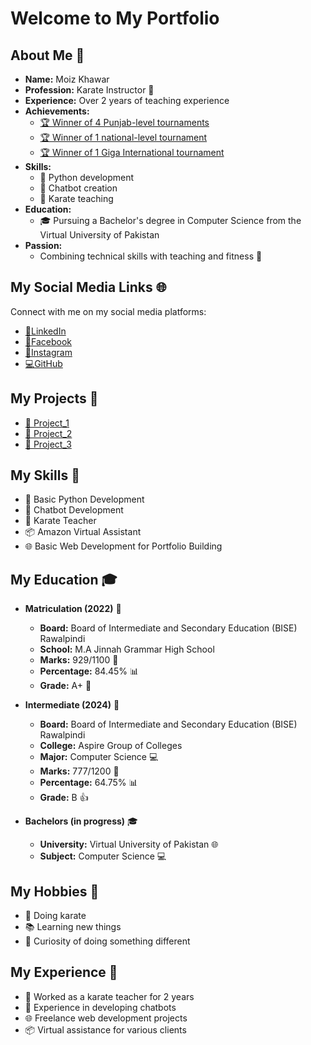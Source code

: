 # Welcome to My Portfolio
## About Me 👋

* **Name:** Moiz Khawar  
* **Profession:** Karate Instructor 🥋  
* **Experience:** Over 2 years of teaching experience  
* **Achievements:**   
    - [🏆 Winner of 4 Punjab-level tournaments](./tournaments/punjab.md)  
    - [🏆 Winner of 1 national-level tournament]()  
    - [🏆 Winner of 1 Giga International tournament]()   
* **Skills:**  
    - 🐍 Python development  
    - 🤖 Chatbot creation  
    - 🥋 Karate teaching  
* **Education:**  
    - 🎓 Pursuing a Bachelor's degree in Computer Science from the Virtual University of Pakistan  
* **Passion:**
    - Combining technical skills with teaching and fitness 💪  

## **My Social Media Links** 🌐

Connect with me on my social media platforms:

* [💼LinkedIn](https://www.linkedin.com/in/moiz-khawar) 
* [📘Facebook](https://www.facebook.com/moiz.khawar.167) 
* [📸Instagram](https://www.instagram.com/moiz_mughal_1) 
* [💻GitHub](https://github.com/moizkhawar) 


## **My Projects** 🚀

* [📂 Project_1](./projects/project_1.md)
* [📂 Project_2](./projects/project_2.md)
* [📂 Project_3](./projects/project_3.md)

## **My Skills** 🌟

* 🐍 Basic Python Development  
* 🤖 Chatbot Development  
* 🥋 Karate Teacher  
* 📦 Amazon Virtual Assistant   
* 🌐 Basic Web Development for Portfolio Building  

## **My Education** 🎓

- **Matriculation (2022)** 🏫  
    - **Board:** Board of Intermediate and Secondary Education (BISE) Rawalpindi  
    - **School:** M.A Jinnah Grammar High School  
    - **Marks:** 929/1100 📝  
    - **Percentage:** 84.45% 📊  
    - **Grade:** A+ 🌟  

- **Intermediate (2024)** 🏫  
    - **Board:** Board of Intermediate and Secondary Education (BISE) Rawalpindi  
    - **College:** Aspire Group of Colleges  
    - **Major:** Computer Science 💻  
    - **Marks:** 777/1200 📝  
    - **Percentage:** 64.75% 📊  
    - **Grade:** B 👍  

- **Bachelors (in progress)** 🎓  
    - **University:** Virtual University of Pakistan 🌐  
    - **Subject:** Computer Science 💻 

    
## **My Hobbies** 🎯

* 🥋 Doing karate  
* 📚 Learning new things  
* 🤔 Curiosity of doing something different  

## **My Experience** 🌟

* 🥋 Worked as a karate teacher for 2 years  
* 🤖 Experience in developing chatbots  
* 🌐 Freelance web development projects  
* 📦 Virtual assistance for various clients  

 

